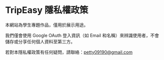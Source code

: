 # TripEasy 隱私權政策

本網站為學生專題作品，僅用於展示用途。

我們僅會使用 Google OAuth 登入資訊（如 Email 和名稱）來辨識使用者，不會儲存或分享任何個人資料至第三方。

若對本隱私權政策有任何疑問，請聯絡：petty09190@gmail.com